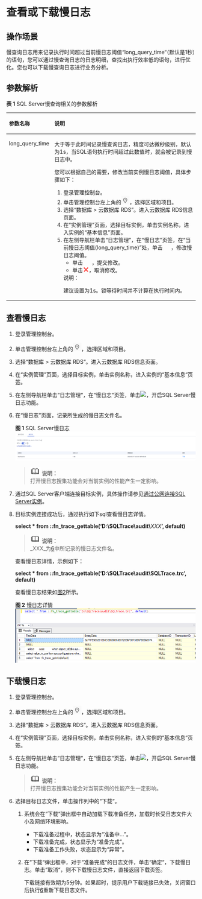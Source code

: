 # 查看或下载慢日志<a name="slow_query_log-sqlserver"></a>

## 操作场景<a name="zh-cn_topic_0171818656_section12909141294214"></a>

慢查询日志用来记录执行时间超过当前慢日志阈值“long\_query\_time“（默认是1秒）的语句，您可以通过慢查询日志的日志明细，查找出执行效率低的语句，进行优化。您也可以下载慢查询日志进行业务分析。

## 参数解析<a name="zh-cn_topic_0171818656_section16601112910434"></a>

**表 1**  SQL Server慢查询相关的参数解析

<a name="zh-cn_topic_0171818656_table1455312241604"></a>
<table><thead align="left"><tr id="zh-cn_topic_0171818656_row1755318241201"><th class="cellrowborder" valign="top" width="22.79%" id="mcps1.2.3.1.1"><p id="zh-cn_topic_0171818656_p455311242020"><a name="zh-cn_topic_0171818656_p455311242020"></a><a name="zh-cn_topic_0171818656_p455311242020"></a>参数名称</p>
</th>
<th class="cellrowborder" valign="top" width="77.21000000000001%" id="mcps1.2.3.1.2"><p id="zh-cn_topic_0171818656_p15534249012"><a name="zh-cn_topic_0171818656_p15534249012"></a><a name="zh-cn_topic_0171818656_p15534249012"></a>说明</p>
</th>
</tr>
</thead>
<tbody><tr id="zh-cn_topic_0171818656_row145532241400"><td class="cellrowborder" valign="top" width="22.79%" headers="mcps1.2.3.1.1 "><p id="zh-cn_topic_0171818656_p26741582414"><a name="zh-cn_topic_0171818656_p26741582414"></a><a name="zh-cn_topic_0171818656_p26741582414"></a>long_query_time</p>
</td>
<td class="cellrowborder" valign="top" width="77.21000000000001%" headers="mcps1.2.3.1.2 "><p id="zh-cn_topic_0171818656_p121871817112119"><a name="zh-cn_topic_0171818656_p121871817112119"></a><a name="zh-cn_topic_0171818656_p121871817112119"></a>大于等于此时间记录慢查询日志，精度可达微秒级别，默认为1s，当SQL语句执行时间超过此数值时，就会被记录到慢日志中。</p>
<p id="zh-cn_topic_0171818656_p0668124910584"><a name="zh-cn_topic_0171818656_p0668124910584"></a><a name="zh-cn_topic_0171818656_p0668124910584"></a>您可以根据自己的需要，修改当前实例慢日志阈值，具体步骤如下：</p>
<a name="zh-cn_topic_0171818656_ol2197921185015"></a><a name="zh-cn_topic_0171818656_ol2197921185015"></a><ol id="zh-cn_topic_0171818656_ol2197921185015"><li>登录管理控制台。</li><li>单击管理控制台左上角的<a name="zh-cn_topic_0192953815_image192529212293"></a><a name="zh-cn_topic_0192953815_image192529212293"></a><span><img id="zh-cn_topic_0192953815_image192529212293" src="figures/Region灰色图标.png"></span>，选择区域和项目。</li><li>选择<span class="menucascade" id="zh-cn_topic_0192953815_menucascade101697154439"><a name="zh-cn_topic_0192953815_menucascade101697154439"></a><a name="zh-cn_topic_0192953815_menucascade101697154439"></a>“<span class="uicontrol" id="zh-cn_topic_0192953815_uicontrol1516981574315"><a name="zh-cn_topic_0192953815_uicontrol1516981574315"></a><a name="zh-cn_topic_0192953815_uicontrol1516981574315"></a>数据库</span> &gt; <span class="uicontrol" id="zh-cn_topic_0192953815_uicontrol3169131511438"><a name="zh-cn_topic_0192953815_uicontrol3169131511438"></a><a name="zh-cn_topic_0192953815_uicontrol3169131511438"></a>云数据库 RDS</span>”</span>。进入云数据库 RDS信息页面。</li><li>在“实例管理”页面，选择目标实例，单击实例名称，进入实例的<span class="uicontrol" id="zh-cn_topic_0171818656_uicontrol95294162414"><a name="zh-cn_topic_0171818656_uicontrol95294162414"></a><a name="zh-cn_topic_0171818656_uicontrol95294162414"></a>“基本信息”</span>页面。</li><li>在左侧导航栏单击<span class="menucascade" id="menucascade1092116465395"><a name="menucascade1092116465395"></a><a name="menucascade1092116465395"></a>“<span class="uicontrol" id="uicontrol19211046193919"><a name="uicontrol19211046193919"></a><a name="uicontrol19211046193919"></a>日志管理</span>”</span>，在<span class="uicontrol" id="uicontrol199218461398"><a name="uicontrol199218461398"></a><a name="uicontrol199218461398"></a>“慢日志”</span>页签，在<span class="parmname" id="zh-cn_topic_0171818656_parmname867921612919"><a name="zh-cn_topic_0171818656_parmname867921612919"></a><a name="zh-cn_topic_0171818656_parmname867921612919"></a>“当前慢日志阈值(long_query_time)”</span>处，单击<a name="zh-cn_topic_0171818656_image3857343615410"></a><a name="zh-cn_topic_0171818656_image3857343615410"></a><span><img id="zh-cn_topic_0171818656_image3857343615410" src="figures/kwx318612-GAUSS-DBaaS-image-71b3f418-b0b2-4306-9c75-bb4bae6c3f33.png" width="21.945" height="15.06225"></span>，修改慢日志阈值。<a name="zh-cn_topic_0171818656_ul1137218215315"></a><a name="zh-cn_topic_0171818656_ul1137218215315"></a><ul id="zh-cn_topic_0171818656_ul1137218215315"><li>单击 <a name="zh-cn_topic_0171818656_image12216421202217"></a><a name="zh-cn_topic_0171818656_image12216421202217"></a><span><img id="zh-cn_topic_0171818656_image12216421202217" src="figures/端口提交-57.png" width="19.950000000000003" height="9.289252000000001"></span>，提交修改。</li><li>单击<a name="image20569827512"></a><a name="image20569827512"></a><span><img id="image20569827512" src="figures/x-wc-file-zh-cn_image_0068207022.png"></span>，取消修改。</li></ul>
<div class="note" id="zh-cn_topic_0171818656_note199097234317"><a name="zh-cn_topic_0171818656_note199097234317"></a><a name="zh-cn_topic_0171818656_note199097234317"></a><span class="notetitle"> 说明： </span><div class="notebody"><p id="zh-cn_topic_0171818656_p2912923123111"><a name="zh-cn_topic_0171818656_p2912923123111"></a><a name="zh-cn_topic_0171818656_p2912923123111"></a>建议设置为1s。锁等待时间并不计算在执行时间内。</p>
</div></div>
</li></ol>
</td>
</tr>
</tbody>
</table>

## 查看慢日志<a name="zh-cn_topic_0171818656_section10218113118539"></a>

1.  登录管理控制台。
2.  单击管理控制台左上角的![](figures/Region灰色图标.png)，选择区域和项目。
3.  选择“数据库  \>  云数据库 RDS“。进入云数据库 RDS信息页面。
4.  在“实例管理”页面，选择目标实例，单击实例名称，进入实例的“基本信息“页签。
5.  在左侧导航栏单击“日志管理“，在“慢日志“页签，单击![](figures/关闭按钮-58.png)，开启SQL Server慢日志功能。
6.  <a name="zh-cn_topic_0171818656_li654810813132"></a>在“慢日志”页面，记录所生成的慢日志文件名。

    **图 1**  SQL Server慢日志<a name="zh-cn_topic_0171818656_fig1792202301011"></a>  
    ![](figures/SQL-Server慢日志.png "SQL-Server慢日志")

    >![](public_sys-resources/icon-note.gif) **说明：**   
    >打开慢日志搜集功能会对当前实例的性能产生一定影响。  

7.  通过SQL Server客户端连接目标实例，具体操作请参见[通过公网连接SQL Server实例](https://support.huaweicloud.com/qs-rds/rds_03_0007.html)。
8.  目标实例连接成功后，通过执行如下sql查看慢日志详情。

    **select \* from ::fn\_trace\_gettable\(‘D:\\SQLTrace\\audit\\**_XXX_**’, default\)**

    >![](public_sys-resources/icon-note.gif) **说明：**   
    >_XXX_为[6](#zh-cn_topic_0171818656_li654810813132)中所记录的慢日志文件名。  

    查看慢日志详情，示例如下：

    **select \* from ::fn\_trace\_gettable\(‘D:\\SQLTrace\\audit\\SQLTrace.trc’, default\)**

    查看慢日志结果如[图2](#zh-cn_topic_0171818656_fig19196129142415)所示。

    **图 2**  慢日志详情<a name="zh-cn_topic_0171818656_fig19196129142415"></a>  
    ![](figures/慢日志详情.png "慢日志详情")


## 下载慢日志<a name="zh-cn_topic_0171818656_section1021714251349"></a>

1.  登录管理控制台。
2.  单击管理控制台左上角的![](figures/Region灰色图标.png)，选择区域和项目。
3.  选择“数据库  \>  云数据库 RDS“。进入云数据库 RDS信息页面。
4.  在“实例管理”页面，选择目标实例，单击实例名称，进入实例的“基本信息“页签。
5.  在左侧导航栏单击“日志管理“，在“慢日志“页签，单击![](figures/关闭按钮-58.png)，开启SQL Server慢日志功能。

    >![](public_sys-resources/icon-note.gif) **说明：**   
    >打开慢日志搜集功能会对当前实例的性能产生一定影响。  

6.  <a name="zh-cn_topic_0171818656_li121912551908"></a>选择目标日志文件，单击操作列中的“下载“。
    1.  系统会在“下载“弹出框中自动加载下载准备任务，加载时长受日志文件大小及网络环境影响。
        -   下载准备过程中，状态显示为“准备中...”。
        -   下载准备完成，状态显示为“准备完成”。
        -   下载准备工作失败，状态显示为“异常”。

    2.  在“下载“弹出框中，对于“准备完成“的日志文件，单击“确定“，下载慢日志。单击“取消“，则不下载慢日志文件，直接返回下载页签。

        下载链接有效期为5分钟。如果超时，提示用户下载链接已失效，关闭窗口后执行[6](#zh-cn_topic_0171818656_li121912551908)重新下载日志文件。



